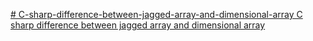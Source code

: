 [# C-sharp-difference-between-jagged-array-and-dimensional-array
C sharp difference between jagged array and dimensional array
](https://firattonak.medium.com/oop-and-c-difference-between-a-jagged-array-and-a-multidimensional-array-6c7d84417312)
